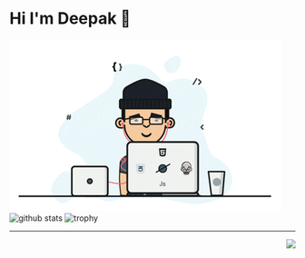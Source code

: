 # Hi I'm Deepak 👋

<img alig="right" src="./assets/img/programmer.gif" alt="gif">

<img align="center" src="https://github-readme-stats.vercel.app/api?username=codeperfectplus&show_icons=true&include_all_commits=true&theme=blue-white&count_private=true" alt="github stats">

<img align="center" src="https://github-profile-trophy.vercel.app/?username=codeperfectplus&theme=gruvbox" alt="trophy">

<hr>
<img align="right" src="https://img.shields.io/badge/Made%20with-Markdown-1f425f.svg?style=for-the-badge">